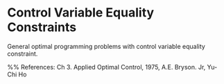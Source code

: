 # Control Variable Equality Constraints
 General optimal programming problems with control variable equality constraint.
 
%% References: Ch 3. Applied Optimal Control, 1975, A.E. Bryson. Jr, Yu-Chi Ho
